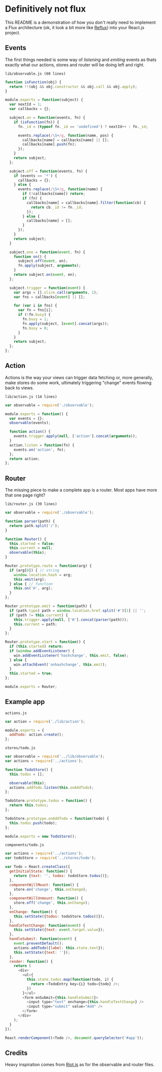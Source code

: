 # Definitively not flux

This README is a demonstration of how you don't really need to implement a Flux
architecture (ok, it look a bit more like [Reflux](https://github.com/spoike/refluxjs))
into your React.js project.

## Events

The first things needed is some way of _listening_ and _emiting_ events as thats
exactly what our actions, stores and router will be doing left and right.

`lib/observable.js (60 lines)`

```js
function isFunction(obj) {
  return !!(obj && obj.constructor && obj.call && obj.apply);
}

module.exports = function(subject) {
  var nextId = 1;
  var callbacks = {};

  subject.on = function(events, fn) {
    if (isFunction(fn)) {
      fn._id = (typeof fn._id == 'undefined') ? nextId++ : fn._id;

      events.replace(/\S+/g, function(name, pos) {
        callbacks[name] = callbacks[name] || [];
        callbacks[name].push(fn);
      });
    }
    return subject;
  };

  subject.off = function(events, fn) {
    if (events == '*') {
      callbacks = {};
    } else {
      events.replace(/\S+/g, function(name) {
        if (!callbacks[name]) return;
        if (fn) {
          callbacks[name] = callbacks[name].filter(function(cb) {
            return cb._id != fn._id;
          });
        } else {
          callbacks[name] = [];
        }
      });
    }
    return subject;
  }

  subject.one = function(event, fn) {
    function on() {
      subject.off(event, on);
      fn.apply(subject, arguments);
    }
    return subject.on(event, on);
  };

  subject.trigger = function(event) {
    var args = [].slice.call(arguments, 1);
    var fns = callbacks[event] || [];

    for (var i in fns) {
      var fn = fns[i];
      if (!fn.busy) {
        fn.busy = 1;
        fn.apply(subject, [event].concat(args));
        fn.busy = 0;
      }
    }
    return subject;
  };
};
```

## Action

Actions is the way your views can trigger data fetching or, more generally, make
stores do some work, ultimately triggering "change" events flowing back to views.

`lib/action.js (14 lines)`

```js
var observable = require('./observable');

module.exports = function() {
  var events = {};
  observable(events);

  function action() {
    events.trigger.apply(null, ['action'].concat(arguments));
  }
  action.listen = function(fn) {
    events.on('action', fn);
  };
  return action;
};
```

## Router

The missing piece to make a complete app is a router. Most apps have more that
one page right?

`lib/router.js (39 lines)`

```js
var observable = require('./observable');

function parser(path) {
  return path.split('/');
}

function Router() {
  this.started = false;
  this.current = null;
  observable(this);
}

Router.prototype.route = function(arg) {
  if (arg[0]) { // string
    window.location.hash = arg;
    this.emit(arg);
  } else { // function
    this.on('H', arg);
  } 
};

Router.prototype.emit = function(path) {
  if (path.type) path = window.location.href.split('#')[1] || '';
  if (path != this.current) {
    this.trigger.apply(null, ['H'].concat(parser(path)));
    this.current = path;
  }
};

Router.prototype.start = function() {
  if (this.started) return;
  if (window.addEventListener) {
    win.addEventListener('hashchange', this.emit, false);
  } else {
    win.attachEvent('onhashchange', this.emit);
  }
  this.started = true;
};

module.exports = Router;
```

## Example app

`actions.js`

```js
var action = require('./lib/action');

module.exports = {
  addTodo: action.create();
};
```

`stores/todo.js`

```js
var observable = require('../lib/observable');
var actions = require('../actions');

function TodoStore() {
  this.todos = [];

  observable(this);
  actions.addTodo.listen(this.onAddTodo);
};

TodoStore.prototype.todos = function() {
  return this.todos;
};

TodoStore.prototype.onAddTodo = function(todo) {
  this.todos.push(todo);
};

module.exports = new TodoStore();
```

`components/todo.js`

```js
var actions = require('../actions');
var todoStore = require('../stores/todo');

var Todo = React.createClass({
  getInitialState: function() {
    return {text: '', todos: todoStore.todos()};
  },
  componentWillMount: function() {
    store.on('change', this.onChange);
  },
  componentWillUnmount: function() {
    store.off('change', this.onChange);
  },
  onChange: function() {
    this.setState({todos: todoStore.todos()});
  },
  handleTextChange: function(event) {
    this.setState({text: event.target.value});
  },
  handleSubmit: function(event) {
    event.preventDefault();
    actions.addTodo({label: this.state.text});
    this.setState({text: ''});
  },
  render: function() {
    return (
      <div>
        <ul>{
          this.state.todos.map(function(todo, i) {
            return <TodoEntry key={i} todo={todo} />;
          })
        }</ul>
        <form onSubmit={this.handleSubmit}>
          <input type="text" onchange={this.handleTextChange} />
          <input type="submit" value="Add" />
        </form>
      </div>
    );
  }
});

React.renderComponent(<Todo />, document.querySelector('#app'));
```

## Credits

Heavy inspiration comes from [Riot.js](https://muut.com/riotjs/api/) as for
the observable and router files.
